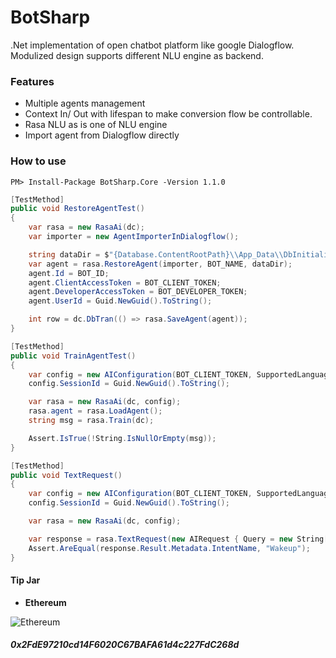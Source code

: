 # BotSharp
.Net implementation of open chatbot platform like google Dialogflow. Modulized design supports different NLU engine as backend.

### Features
* Multiple agents management
* Context In/ Out with lifespan to make conversion flow be controllable.
* Rasa NLU as is one of NLU engine
* Import agent from Dialogflow directly

### How to use
````shell
PM> Install-Package BotSharp.Core -Version 1.1.0
````



````cs
[TestMethod]
public void RestoreAgentTest()
{
    var rasa = new RasaAi(dc);
    var importer = new AgentImporterInDialogflow();

    string dataDir = $"{Database.ContentRootPath}\\App_Data\\DbInitializer\\Agents\\";
    var agent = rasa.RestoreAgent(importer, BOT_NAME, dataDir);
    agent.Id = BOT_ID;
    agent.ClientAccessToken = BOT_CLIENT_TOKEN;
    agent.DeveloperAccessToken = BOT_DEVELOPER_TOKEN;
    agent.UserId = Guid.NewGuid().ToString();

    int row = dc.DbTran(() => rasa.SaveAgent(agent));
}

[TestMethod]
public void TrainAgentTest()
{
    var config = new AIConfiguration(BOT_CLIENT_TOKEN, SupportedLanguage.English);
    config.SessionId = Guid.NewGuid().ToString();

    var rasa = new RasaAi(dc, config);
    rasa.agent = rasa.LoadAgent();
    string msg = rasa.Train(dc);

    Assert.IsTrue(!String.IsNullOrEmpty(msg));
}

[TestMethod]
public void TextRequest()
{
    var config = new AIConfiguration(BOT_CLIENT_TOKEN, SupportedLanguage.English);
    config.SessionId = Guid.NewGuid().ToString();

    var rasa = new RasaAi(dc, config);

    var response = rasa.TextRequest(new AIRequest { Query = new String[] { "Hi" } });
    Assert.AreEqual(response.Result.Metadata.IntentName, "Wakeup");
}
````

#### Tip Jar
* **Ethereum**

![Ethereum](https://raw.githubusercontent.com/Haiping-Chen/Etherscan.NetSDK/master/qr_code_eth.jpg)
##### 0x2FdE97210cd14F6020C67BAFA61d4c227FdC268d